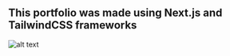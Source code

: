 ## This portfolio was made using Next.js and TailwindCSS frameworks
![alt text](https://github.com/blaizans/Portfolio/blob/public/this.jpeg?raw=true)
